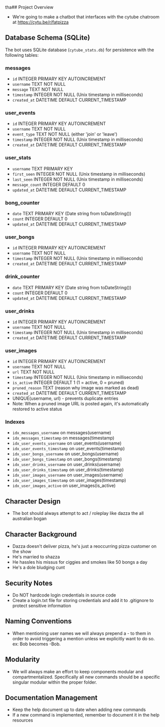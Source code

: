 tha## Project Overview
- We're going to make a chatbot that interfaces with the cytube chatroom at https://cytu.be/r/fatpizza

## Database Schema (SQLite)
The bot uses SQLite database (`cytube_stats.db`) for persistence with the following tables:

### messages
- `id` INTEGER PRIMARY KEY AUTOINCREMENT
- `username` TEXT NOT NULL
- `message` TEXT NOT NULL
- `timestamp` INTEGER NOT NULL (Unix timestamp in milliseconds)
- `created_at` DATETIME DEFAULT CURRENT_TIMESTAMP

### user_events
- `id` INTEGER PRIMARY KEY AUTOINCREMENT
- `username` TEXT NOT NULL
- `event_type` TEXT NOT NULL (either 'join' or 'leave')
- `timestamp` INTEGER NOT NULL (Unix timestamp in milliseconds)
- `created_at` DATETIME DEFAULT CURRENT_TIMESTAMP

### user_stats
- `username` TEXT PRIMARY KEY
- `first_seen` INTEGER NOT NULL (Unix timestamp in milliseconds)
- `last_seen` INTEGER NOT NULL (Unix timestamp in milliseconds)
- `message_count` INTEGER DEFAULT 0
- `updated_at` DATETIME DEFAULT CURRENT_TIMESTAMP

### bong_counter
- `date` TEXT PRIMARY KEY (Date string from toDateString())
- `count` INTEGER DEFAULT 0
- `updated_at` DATETIME DEFAULT CURRENT_TIMESTAMP

### user_bongs
- `id` INTEGER PRIMARY KEY AUTOINCREMENT
- `username` TEXT NOT NULL
- `timestamp` INTEGER NOT NULL (Unix timestamp in milliseconds)
- `created_at` DATETIME DEFAULT CURRENT_TIMESTAMP

### drink_counter
- `date` TEXT PRIMARY KEY (Date string from toDateString())
- `count` INTEGER DEFAULT 0
- `updated_at` DATETIME DEFAULT CURRENT_TIMESTAMP

### user_drinks
- `id` INTEGER PRIMARY KEY AUTOINCREMENT
- `username` TEXT NOT NULL
- `timestamp` INTEGER NOT NULL (Unix timestamp in milliseconds)
- `created_at` DATETIME DEFAULT CURRENT_TIMESTAMP

### user_images
- `id` INTEGER PRIMARY KEY AUTOINCREMENT
- `username` TEXT NOT NULL
- `url` TEXT NOT NULL
- `timestamp` INTEGER NOT NULL (Unix timestamp in milliseconds)
- `is_active` INTEGER DEFAULT 1 (1 = active, 0 = pruned)
- `pruned_reason` TEXT (reason why image was marked as dead)
- `created_at` DATETIME DEFAULT CURRENT_TIMESTAMP
- UNIQUE(username, url) - prevents duplicate entries
- Note: When a pruned image URL is posted again, it's automatically restored to active status

### Indexes
- `idx_messages_username` on messages(username)
- `idx_messages_timestamp` on messages(timestamp)
- `idx_user_events_username` on user_events(username)
- `idx_user_events_timestamp` on user_events(timestamp)
- `idx_user_bongs_username` on user_bongs(username)
- `idx_user_bongs_timestamp` on user_bongs(timestamp)
- `idx_user_drinks_username` on user_drinks(username)
- `idx_user_drinks_timestamp` on user_drinks(timestamp)
- `idx_user_images_username` on user_images(username)
- `idx_user_images_timestamp` on user_images(timestamp)
- `idx_user_images_active` on user_images(is_active)

## Character Design
- The bot should always attempt to act / roleplay like dazza the all australian bogan

## Character Background
- Dazza doesn't deliver pizza, he's just a reoccurring pizza customer on the show
- He's married to shazza
- He hassles his missus for ciggies and smokes like 50 bongs a day
- He's a dole bludging cunt

## Security Notes
- Do NOT hardcode login credentials in source code
- Create a login.txt file for storing credentials and add it to .gitignore to protect sensitive information

## Naming Conventions
- When mentioning user names we will always prepend a - to them in order to avoid triggering a mention unless we explicitly want to do so. ex: Bob becomes -Bob.

## Modularity
- We will always make an effort to keep components modular and compartmentalized. Specifically all new commands should be a specific singular modular within the proper folder.

## Documentation Management
- Keep the help document up to date when adding new commands
- If a new command is implemented, remember to document it in the help resources